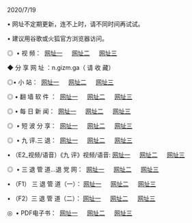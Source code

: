 <p>2020/7/19
<p>• 网址不定期更新，连不上时，请不同时间再试试。
<p>• 建议用谷歌或火狐官方浏览器访问。
<p>◎  • 视 频： 
<a href="http://dcf.shirokuriwaki.com/s/" target="_blank">网址一</a> 　 
<a href="http://dsf.shirokuriwaki.com/s/" target="_blank">网址二</a> 　 
<a href="http://dof.shirokuriwaki.com/tv.html" target="_blank">网址三</a>
<p>◆ 分 享 网 址 ：n.gizm.ga（ 请 收 藏） </p>

<p>◎•  小 站：  
<a href="http://dcf.shirokuriwaki.com/" target="_blank">网址一</a> 　 
<a href="http://dsf.shirokuriwaki.com/" target="_blank">网址二</a> 　 
<a href="http://dof.shirokuriwaki.com/k/" target="_blank">网址三</a></p><p>

<p>◎  • 翻 墙 软 件 ：  
<a href="http://dcf.shirokuriwaki.com/ff/" target="_blank">网址一</a> 　 
<a href="http://dsf.shirokuriwaki.com/s/read/a1_nd.html" target="_blank">网址二</a> 　 
<a href="http://dof.shirokuriwaki.com/ff/index.html" target="_blank">网址三</a></p>
<p>◎  • 每 日 新 闻：  
<a href="http://dcf.shirokuriwaki.com/day/" target="_blank">网址一</a> 　 
<a href="http://dsf.shirokuriwaki.com/day/" target="_blank">网址二</a> 　 
<a href="http://dof.shirokuriwaki.com/day/index.html" target="_blank">网址三</a></p>
<p>◎   • 短 波 分 享：  
<a href="http://dcf.shirokuriwaki.com/h/" target="_blank">网址一</a> 　 
<a href="http://dsf.shirokuriwaki.com/h/" target="_blank">网址二</a> 　 
<a href="http://dof.shirokuriwaki.com/h/index.html" target="_blank">网址三</a></p>
<p>◎   • 九 评.三 退：  
<a href="http://dcf.shirokuriwaki.com/t/" target="_blank">网址一</a> 　 
<a href="http://dsf.shirokuriwaki.com/v2/index.html" target="_blank">网址二</a> 　 
<a href="http://dof.shirokuriwaki.com/tt/index.html" target="_blank">网址三</a> 　</p>
<p>  • （E2_视频/语音）《九 评》视频/语音: 
<a href="http://dcf.shirokuriwaki.com/7738.html" target="_blank">网址一</a> 　 
<a href="http://dsf.shirokuriwaki.com/7614.html" target="_blank">网址二</a> 　 
<a href="http://dof.shirokuriwaki.com/7633.html" target="_blank">网址三</a></p>
<p>◎   • 三 退 管 道...退 党 网：  
<a href="http://dcf.shirokuriwaki.com/go/td1.html" target="_blank">网址一</a> 　 
<a href="http://dsf.shirokuriwaki.com/go/td2.html" target="_blank">网址二</a> 　 
<a href="http://dof.shirokuriwaki.com/go/td3.html" target="_blank">网址三</a></p>
<p>  • （F1） 三 退 管 道（一）： 
<a href="http://dcf.shirokuriwaki.com/dd/" target="_blank">网址一</a> 　 
<a href="http://dsf.shirokuriwaki.com/s/read/a1_tdx.html" target="_blank">网址二</a> 　 
<a href="http://dof.shirokuriwaki.com/dd/" target="_blank">网址三</a></p>
<p>  • （F2）三 退 管 道（二）： 
<a href="http://dsf.shirokuriwaki.com/d/" target="_blank">网址一</a> 　 
<a href="http://dcf.shirokuriwaki.com/d/index.html" target="_blank">网址二</a> 　 
<a href="http://dof.shirokuriwaki.com/d/" target="_blank">网址三</a></p>
<p>◎   • PDF电子书：  
<a href="http://dcf.shirokuriwaki.com/p/" target="_blank">网址一</a> 　 
<a href="http://dsf.shirokuriwaki.com/p/index.html" target="_blank">网址二</a> 　 
<a href="http://dof.shirokuriwaki.com/p/" target="_blank">网址三</a></p>
